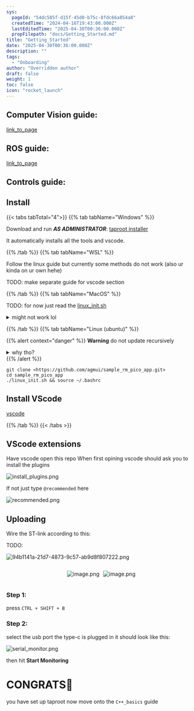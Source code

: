 ```yaml
---
sys:
  pageId: "54dc585f-d15f-45d0-b75c-8fdc66a854a8"
  createdTime: "2024-04-16T19:43:00.000Z"
  lastEditedTime: "2025-04-30T00:36:00.000Z"
  propFilepath: "docs/Getting_Started.md"
title: "Getting_Started"
date: "2025-04-30T00:36:00.000Z"
description: ""
tags:
  - "Onboarding"
author: "Overridden author"
draft: false
weight: 1
toc: false
icon: "rocket_launch"
---
```


## Computer Vision guide:

[link_to_page](86d45bc0-388b-4d26-8848-44f255f73d0e)

## ROS guide:

[link_to_page](3c76c1de-ec8f-46d6-8b0a-294005edc2d5)

## Controls guide:

## Install

{{< tabs tabTotal="4">}}
{{% tab tabName="Windows" %}}

Download and run _**AS ADMINISTRATOR**_: [taproot installer](https://github.com/Thornbots/TeachingFreshies/releases/tag/1.0)

It automatically installs all the tools and vscode.

{{% /tab %}}
{{% tab tabName="WSL" %}}

Follow the linux guide but currently some methods do not work (also ur kinda on ur own hehe)

TODO: make separate guide for vscode section

{{% /tab %}}
{{% tab tabName="MacOS" %}}

TODO: for now just read the [linux_init.sh](https://github.com/agmui/sample_rm_pico_app/blob/main/linux_init.sh)

<details>
<summary>might not work lol</summary>

`brew install libusb pkg-config`

Next install: [vscode](https://code.visualstudio.com/Download)

</details>

{{% /tab %}}
{{% tab tabName="Linux (ubuntu)" %}}

{{% alert context="danger" %}}
**Warning** do not update recursively
<details>
<summary>why tho?</summary>
There are some submodules that may go on for a while (like tinyusb) and I highly
recommend you don't need to get them.
If you want to see what submodules I update just look in `linux_init.sh`
</details>
{{% /alert %}}

```shell
git clone <https://github.com/agmui/sample_rm_pico_app.git>
cd sample_rm_pico_app
./linux_init.sh && source ~/.bashrc
```

## Install VScode

[vscode](https://code.visualstudio.com/Download)

{{% /tab %}}
{{< /tabs >}}

## VScode extensions

Have vscode open this repo
When first opining vscode should ask you to install the plugins

![install_plugins.png](https://prod-files-secure.s3.us-west-2.amazonaws.com/d518164a-d88e-44d1-a4ee-3adb3bd8bce0/89bd30f0-1825-4e77-867b-0a41ce370880/install_plugins.png?X-Amz-Algorithm=AWS4-HMAC-SHA256&X-Amz-Content-Sha256=UNSIGNED-PAYLOAD&X-Amz-Credential=ASIAZI2LB4666GDEQQNW%2F20250516%2Fus-west-2%2Fs3%2Faws4_request&X-Amz-Date=20250516T070919Z&X-Amz-Expires=3600&X-Amz-Security-Token=IQoJb3JpZ2luX2VjEIf%2F%2F%2F%2F%2F%2F%2F%2F%2F%2FwEaCXVzLXdlc3QtMiJHMEUCIQDdha13ccYghW92%2BMC3AXdEQ2Amal4dxo3WEfOw1WtekwIgbbnqPkf5Ru2uUnB46dEuo%2ByAnBwiwBG9FtTuGP8ImwQq%2FwMIQBAAGgw2Mzc0MjMxODM4MDUiDI8a%2F4gNkDAyowhVQSrcA7Mtn9Z0KJm%2Fc%2BirMrzx%2BvFsdxBc9ODrFuw0nIEL0pF4uyJbfAGI9Ext8yZvYyXvcWeRhKhexCb1abxpYQ35bGVQfuUuIaxvaEVGNrU8YTyofqgxiBhabYtFstOuqwllljc%2B6H3MjcgG8hkHmxkDMiTiaUsIJaZHrbvF00jKyC20qPnuhJz9kZXJaTWbKLxZnvthGkZjgFpdXVHhGP0f7j8WYPE8iXCo7u%2BNLjqH9YUEuPIP6Fh%2FU2Jx%2FjC%2B%2Fn%2Bp2Iuy13PxSH2ZuMFhRG5YHCSOI9ab97GbEtHxul4GSpr5jGfg4twckVXC%2Byd9xM1dlMlwStMDyPvpTwXPkILTg2AhV9niyZGdFiZBRT8TmxqdM%2FlpsGGKOeZ17OhjTradC%2BtMKuRSpdjBoiyDWr%2FlWcI1D%2F%2FN4SQLNbpLwEfskvHOAL2spnRbIwPB24NrNZOv%2B37f6srRVZYeHckC7GAEJh6zpDpTae3chIuyHiDc4LzQIXTTygkdgv9U94c%2F2pEff2CQ%2FBqMCX6T6dP7FGMFVGbahoPFBtouH7WNGSM8oMwpct%2Bq2kRIeiHgWHAV0zDIr1WG%2BFPSryun8fRoSAyn%2BfFe7iOYmm9mfUpjTF0x7fGNwQTXLktf1g7bbNmuMK25m8EGOqUBIPJ%2BWm%2BzYYC0OcxD7ze%2FIq4yTyWsxEh689R9nBaSljfIm9XYpQtASp59Cip0WhOitePDcUvVJe7jwI4rHcv8DDOlzwWc07jox%2FSzA63w0%2BFbjRyZSKozh704eGNEM5ZkL4btLVbfKWLvm9%2Bmy3eMVBOMzfeGGCOPdYD01ivrpZaL7ARwK7u4DTbpuJIpyzB%2Bo5AOe1cj0qJCGl8PL%2BGeDnqEpGEz&X-Amz-Signature=ce2bb2cc0e141c04fb8b85a3df2d7eca41771dd80056e62aec1e8156eddf703b&X-Amz-SignedHeaders=host&x-id=GetObject)

If not just type `@recommended` here  

![recommended.png](https://prod-files-secure.s3.us-west-2.amazonaws.com/d518164a-d88e-44d1-a4ee-3adb3bd8bce0/61e661e9-5d85-4dfc-be0d-8d2097a5e793/recommended.png?X-Amz-Algorithm=AWS4-HMAC-SHA256&X-Amz-Content-Sha256=UNSIGNED-PAYLOAD&X-Amz-Credential=ASIAZI2LB4666GDEQQNW%2F20250516%2Fus-west-2%2Fs3%2Faws4_request&X-Amz-Date=20250516T070919Z&X-Amz-Expires=3600&X-Amz-Security-Token=IQoJb3JpZ2luX2VjEIf%2F%2F%2F%2F%2F%2F%2F%2F%2F%2FwEaCXVzLXdlc3QtMiJHMEUCIQDdha13ccYghW92%2BMC3AXdEQ2Amal4dxo3WEfOw1WtekwIgbbnqPkf5Ru2uUnB46dEuo%2ByAnBwiwBG9FtTuGP8ImwQq%2FwMIQBAAGgw2Mzc0MjMxODM4MDUiDI8a%2F4gNkDAyowhVQSrcA7Mtn9Z0KJm%2Fc%2BirMrzx%2BvFsdxBc9ODrFuw0nIEL0pF4uyJbfAGI9Ext8yZvYyXvcWeRhKhexCb1abxpYQ35bGVQfuUuIaxvaEVGNrU8YTyofqgxiBhabYtFstOuqwllljc%2B6H3MjcgG8hkHmxkDMiTiaUsIJaZHrbvF00jKyC20qPnuhJz9kZXJaTWbKLxZnvthGkZjgFpdXVHhGP0f7j8WYPE8iXCo7u%2BNLjqH9YUEuPIP6Fh%2FU2Jx%2FjC%2B%2Fn%2Bp2Iuy13PxSH2ZuMFhRG5YHCSOI9ab97GbEtHxul4GSpr5jGfg4twckVXC%2Byd9xM1dlMlwStMDyPvpTwXPkILTg2AhV9niyZGdFiZBRT8TmxqdM%2FlpsGGKOeZ17OhjTradC%2BtMKuRSpdjBoiyDWr%2FlWcI1D%2F%2FN4SQLNbpLwEfskvHOAL2spnRbIwPB24NrNZOv%2B37f6srRVZYeHckC7GAEJh6zpDpTae3chIuyHiDc4LzQIXTTygkdgv9U94c%2F2pEff2CQ%2FBqMCX6T6dP7FGMFVGbahoPFBtouH7WNGSM8oMwpct%2Bq2kRIeiHgWHAV0zDIr1WG%2BFPSryun8fRoSAyn%2BfFe7iOYmm9mfUpjTF0x7fGNwQTXLktf1g7bbNmuMK25m8EGOqUBIPJ%2BWm%2BzYYC0OcxD7ze%2FIq4yTyWsxEh689R9nBaSljfIm9XYpQtASp59Cip0WhOitePDcUvVJe7jwI4rHcv8DDOlzwWc07jox%2FSzA63w0%2BFbjRyZSKozh704eGNEM5ZkL4btLVbfKWLvm9%2Bmy3eMVBOMzfeGGCOPdYD01ivrpZaL7ARwK7u4DTbpuJIpyzB%2Bo5AOe1cj0qJCGl8PL%2BGeDnqEpGEz&X-Amz-Signature=4c690fad45a34e2191c05a0b25e74abd5fa6d7e501e54d49832416424703705a&X-Amz-SignedHeaders=host&x-id=GetObject)

## Uploading

Wire the ST-link according to this:

TODO:

![94b1141a-21d7-4873-9c57-ab9d8f807222.png](https://prod-files-secure.s3.us-west-2.amazonaws.com/d518164a-d88e-44d1-a4ee-3adb3bd8bce0/e5fad17d-ab82-4300-9f4c-505ab4b1202c/94b1141a-21d7-4873-9c57-ab9d8f807222.png?X-Amz-Algorithm=AWS4-HMAC-SHA256&X-Amz-Content-Sha256=UNSIGNED-PAYLOAD&X-Amz-Credential=ASIAZI2LB4666GDEQQNW%2F20250516%2Fus-west-2%2Fs3%2Faws4_request&X-Amz-Date=20250516T070919Z&X-Amz-Expires=3600&X-Amz-Security-Token=IQoJb3JpZ2luX2VjEIf%2F%2F%2F%2F%2F%2F%2F%2F%2F%2FwEaCXVzLXdlc3QtMiJHMEUCIQDdha13ccYghW92%2BMC3AXdEQ2Amal4dxo3WEfOw1WtekwIgbbnqPkf5Ru2uUnB46dEuo%2ByAnBwiwBG9FtTuGP8ImwQq%2FwMIQBAAGgw2Mzc0MjMxODM4MDUiDI8a%2F4gNkDAyowhVQSrcA7Mtn9Z0KJm%2Fc%2BirMrzx%2BvFsdxBc9ODrFuw0nIEL0pF4uyJbfAGI9Ext8yZvYyXvcWeRhKhexCb1abxpYQ35bGVQfuUuIaxvaEVGNrU8YTyofqgxiBhabYtFstOuqwllljc%2B6H3MjcgG8hkHmxkDMiTiaUsIJaZHrbvF00jKyC20qPnuhJz9kZXJaTWbKLxZnvthGkZjgFpdXVHhGP0f7j8WYPE8iXCo7u%2BNLjqH9YUEuPIP6Fh%2FU2Jx%2FjC%2B%2Fn%2Bp2Iuy13PxSH2ZuMFhRG5YHCSOI9ab97GbEtHxul4GSpr5jGfg4twckVXC%2Byd9xM1dlMlwStMDyPvpTwXPkILTg2AhV9niyZGdFiZBRT8TmxqdM%2FlpsGGKOeZ17OhjTradC%2BtMKuRSpdjBoiyDWr%2FlWcI1D%2F%2FN4SQLNbpLwEfskvHOAL2spnRbIwPB24NrNZOv%2B37f6srRVZYeHckC7GAEJh6zpDpTae3chIuyHiDc4LzQIXTTygkdgv9U94c%2F2pEff2CQ%2FBqMCX6T6dP7FGMFVGbahoPFBtouH7WNGSM8oMwpct%2Bq2kRIeiHgWHAV0zDIr1WG%2BFPSryun8fRoSAyn%2BfFe7iOYmm9mfUpjTF0x7fGNwQTXLktf1g7bbNmuMK25m8EGOqUBIPJ%2BWm%2BzYYC0OcxD7ze%2FIq4yTyWsxEh689R9nBaSljfIm9XYpQtASp59Cip0WhOitePDcUvVJe7jwI4rHcv8DDOlzwWc07jox%2FSzA63w0%2BFbjRyZSKozh704eGNEM5ZkL4btLVbfKWLvm9%2Bmy3eMVBOMzfeGGCOPdYD01ivrpZaL7ARwK7u4DTbpuJIpyzB%2Bo5AOe1cj0qJCGl8PL%2BGeDnqEpGEz&X-Amz-Signature=9062b5ec841819ca64465ad72e419395a319a999b8ed12b96a1363da12ea39d4&X-Amz-SignedHeaders=host&x-id=GetObject)

<div style="display: flex;flex-direction: row; column-gap:10px; max-width: 630px;justify-content: center;">
<div>

![image.png](https://prod-files-secure.s3.us-west-2.amazonaws.com/d518164a-d88e-44d1-a4ee-3adb3bd8bce0/210ecb78-1116-4d7b-b9b7-2292f66fa2c2/image.png?X-Amz-Algorithm=AWS4-HMAC-SHA256&X-Amz-Content-Sha256=UNSIGNED-PAYLOAD&X-Amz-Credential=ASIAZI2LB466USHSZKNU%2F20250516%2Fus-west-2%2Fs3%2Faws4_request&X-Amz-Date=20250516T070928Z&X-Amz-Expires=3600&X-Amz-Security-Token=IQoJb3JpZ2luX2VjEIf%2F%2F%2F%2F%2F%2F%2F%2F%2F%2FwEaCXVzLXdlc3QtMiJIMEYCIQCvndznMGHhMS5bR7Oc%2By4K%2F2U3TXaPSYWKZ%2BXZ7GMb4wIhAJoEMolGTKH7YH3dgdV4OcADS7u5jj8xsadwAaCS%2BRXmKv8DCEAQABoMNjM3NDIzMTgzODA1IgyaCpUDuE9qJH3xDc0q3AMWMWB7nEQPkxfMMJyIM38E%2BQIAfBSJG0VXXPcXdUVpdU%2BxyZa4Gv9JG7xtnd7P5HjqWH8ZuHPsA5WNwMkgdzzDRVbaRpJbDLhyUb8FPhKE7OudJD%2FOSd0AgNFxZCZuHuxxr2nYnJKzkwhTCbWeW2lFBUGqcoqMjzc8uDxTEB94w56mc6d5lcU%2F4%2FnkzHrIGO3QgoPCZePx6TJa6DFIMbehz0gcb1XyvFxjLG1wI%2BJm7cwA0cxqXCjMgQViILR2LtweXBdeZaRyV461tDntqFFkqeyfyw5bI3wD2T990JsnyHHGyMlO0nG%2BGVjMIqG%2Fh5tESLS3HQdXCfuHSBVzfyC13aN376PJasZeXJlxDhXgs9pysKj3MpMMiylOf2OQ2hTjW7v66vth358Vh86KLaCDeCl2NNxnHr%2B%2FfJxAvLpmQZMu1UpXMMa3RH6aujVAK1whQs9DVzNHH9NlztYZbWDHd0hBNKaSs%2BlOPmCvlvPYBE%2Bjie18WQaGL2bcDT1t9BCnW27jfcMZGn%2BmxJb%2FfuSI3UbTDcMkHa%2FQdvYDFd49uAkcXyxU%2F9Cuv3i9v7wU791F07F6vD62CMTO1G4DcQcAx61Tssi44rw39ciCTDOkTgRzrmBkWPBoS8ouXTD4uZvBBjqkAeH7qFwqfAaV9FRIakNwbWJoqtr8xLRNv8%2BZut2m65FtqqvItctTrdjpwjqa6rYiEP%2BZIgOHFTLLi6G33WIWKZnTfvOTY27oScBv%2FGSc7S5gStO42wEFbeGJ2KOb33iSG09R%2FswMzt40%2BkA8Jjc%2Bwuf7MmmwPEmO2%2BQM53Q%2FzRth2YQMVkboNaTweFTZ7kdwxjM569DBEDgDP%2F8L7jru%2BH3FWzJg&X-Amz-Signature=f6da411dbb9836cc68ad4417bf6b7e3aa536f8be1013c97cd7b7247d20d319df&X-Amz-SignedHeaders=host&x-id=GetObject)

</div>
<div>

![image.png](https://prod-files-secure.s3.us-west-2.amazonaws.com/d518164a-d88e-44d1-a4ee-3adb3bd8bce0/33a0fd0f-8ca6-4a86-8e09-26e95ded1fff/image.png?X-Amz-Algorithm=AWS4-HMAC-SHA256&X-Amz-Content-Sha256=UNSIGNED-PAYLOAD&X-Amz-Credential=ASIAZI2LB466SYH25YUM%2F20250516%2Fus-west-2%2Fs3%2Faws4_request&X-Amz-Date=20250516T070928Z&X-Amz-Expires=3600&X-Amz-Security-Token=IQoJb3JpZ2luX2VjEIf%2F%2F%2F%2F%2F%2F%2F%2F%2F%2FwEaCXVzLXdlc3QtMiJGMEQCIDhJvu%2BQoQQ7eRJubzntA4318s9V%2Fw1OuUzTczLabSJtAiAFyLptxFUvQYIVIOm2PrDOy3SlGMKNOynS5KDY54onsCr%2FAwhAEAAaDDYzNzQyMzE4MzgwNSIMvEZ18kkIX52rrefmKtwD7uhL7kNrXf%2BFOweaUy2XVkXIMqSh49Q7%2B3TMfJL3ocniuYIbIuGw5ezAQoUAphYasModu2T76Rk1A5BgqCw9qSs9MMTB7mc7%2Bs%2BdIx8hviu%2FMiIgaaPZkDKA6Z88SMT1z2UUe%2FBIZplpqUM9bi6oAySqfHPZMrGpuHwF5Na%2F8Ckj4HlNL0cOvI6RaaijT1s6Kbmc1LDr6mavcScocxzUOHZqUCGCVBmZ%2FEg01SwbvpDGd8RNSumheomNhojKVGKVDdTdSlwVs1JdRc0esvvnpa9hDYvbrDISawDCwu8YWWX3F7ZW%2Fe30kEVKqv3yfmq029YnWheQk78RvnODnIU4ROkCKUBSQpFe%2BjaxpUlN2nla4SMw5JYPxD8Q2LNhJN%2BXmqFuEzaYNDMrhzCZXyWd5OGFOUYbRQRW9XcU9CjAmWhuqc9hYM0n4B1NhE2KZE4GOHhKOqz%2Fo6A6RGTwmTDj4i%2BFPw8phg1RR5E3AZYeO8muIkDcWmblQy59cgFQzlvls4zgIE56pF8f7OJG8jzGeYR0Z9oXYosziF%2FFQ2KvcagT07HbAT9AehjPDWerpibE0sHSuiAO%2FefLxCga%2F7nsXnmGo9yOaP5h0pdgZOatAgUMlHAwE4bDAhRVePUwirqbwQY6pgHBFfVC7mqT90rMFeYynYzDjJihAI2iRe1bMcAD4UEhim57UIddJ%2BbxlTc%2B%2BOYa6Me49YnoZVi9ptjpJl3dNjeeQRLbgaaBO1qz%2Fu4HaS2yHvEv1GEWDVQ5imJv2kVhHLMRJ0sd3G0T%2BMZi8OZsyDivlm0xUgJ1zjSNWUeBn9pefjarqjtdGivkPswkqAVmcJoXNfGTKQBSjsul3dA8lXF%2FJUXCEhXL&X-Amz-Signature=c9c0b4327b1e6ac64bf4d9634427f67ab45e2327154f58ca54ce88d6dd381f69&X-Amz-SignedHeaders=host&x-id=GetObject)

</div>
</div>

### Step 1:

press `CTRL + SHIFT + B`

### Step 2:

select the usb port the type-c is plugged in it should look like this:

![serial_monitor.png](https://prod-files-secure.s3.us-west-2.amazonaws.com/d518164a-d88e-44d1-a4ee-3adb3bd8bce0/f03f4774-05d4-4393-b6a0-d5efb6d315ab/serial_monitor.png?X-Amz-Algorithm=AWS4-HMAC-SHA256&X-Amz-Content-Sha256=UNSIGNED-PAYLOAD&X-Amz-Credential=ASIAZI2LB4666GDEQQNW%2F20250516%2Fus-west-2%2Fs3%2Faws4_request&X-Amz-Date=20250516T070919Z&X-Amz-Expires=3600&X-Amz-Security-Token=IQoJb3JpZ2luX2VjEIf%2F%2F%2F%2F%2F%2F%2F%2F%2F%2FwEaCXVzLXdlc3QtMiJHMEUCIQDdha13ccYghW92%2BMC3AXdEQ2Amal4dxo3WEfOw1WtekwIgbbnqPkf5Ru2uUnB46dEuo%2ByAnBwiwBG9FtTuGP8ImwQq%2FwMIQBAAGgw2Mzc0MjMxODM4MDUiDI8a%2F4gNkDAyowhVQSrcA7Mtn9Z0KJm%2Fc%2BirMrzx%2BvFsdxBc9ODrFuw0nIEL0pF4uyJbfAGI9Ext8yZvYyXvcWeRhKhexCb1abxpYQ35bGVQfuUuIaxvaEVGNrU8YTyofqgxiBhabYtFstOuqwllljc%2B6H3MjcgG8hkHmxkDMiTiaUsIJaZHrbvF00jKyC20qPnuhJz9kZXJaTWbKLxZnvthGkZjgFpdXVHhGP0f7j8WYPE8iXCo7u%2BNLjqH9YUEuPIP6Fh%2FU2Jx%2FjC%2B%2Fn%2Bp2Iuy13PxSH2ZuMFhRG5YHCSOI9ab97GbEtHxul4GSpr5jGfg4twckVXC%2Byd9xM1dlMlwStMDyPvpTwXPkILTg2AhV9niyZGdFiZBRT8TmxqdM%2FlpsGGKOeZ17OhjTradC%2BtMKuRSpdjBoiyDWr%2FlWcI1D%2F%2FN4SQLNbpLwEfskvHOAL2spnRbIwPB24NrNZOv%2B37f6srRVZYeHckC7GAEJh6zpDpTae3chIuyHiDc4LzQIXTTygkdgv9U94c%2F2pEff2CQ%2FBqMCX6T6dP7FGMFVGbahoPFBtouH7WNGSM8oMwpct%2Bq2kRIeiHgWHAV0zDIr1WG%2BFPSryun8fRoSAyn%2BfFe7iOYmm9mfUpjTF0x7fGNwQTXLktf1g7bbNmuMK25m8EGOqUBIPJ%2BWm%2BzYYC0OcxD7ze%2FIq4yTyWsxEh689R9nBaSljfIm9XYpQtASp59Cip0WhOitePDcUvVJe7jwI4rHcv8DDOlzwWc07jox%2FSzA63w0%2BFbjRyZSKozh704eGNEM5ZkL4btLVbfKWLvm9%2Bmy3eMVBOMzfeGGCOPdYD01ivrpZaL7ARwK7u4DTbpuJIpyzB%2Bo5AOe1cj0qJCGl8PL%2BGeDnqEpGEz&X-Amz-Signature=98b9e647973396f21a321bff340a2259275630e785a33ca7ddf687696a6d082a&X-Amz-SignedHeaders=host&x-id=GetObject)

then hit **Start Monitoring**

# CONGRATS🎉

you have set up taproot now move onto the `C++_basics` guide
